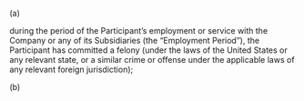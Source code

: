 (a)

during the period of the Participant’s employment or service with the Company or
any  of  its  Subsidiaries  (the  “Employment  Period”),  the  Participant  has  committed  a  felony  (under  the
laws of the United States or any relevant state, or a similar crime or offense under the applicable laws of
any relevant foreign jurisdiction);

(b)